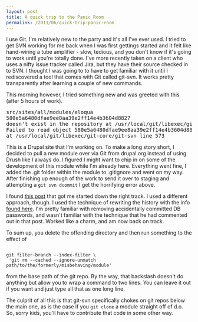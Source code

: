 ```yaml
---
layout: post
title: A quick trip to the Panic Room
permalink: /2011/06/quick-trip-panic-room
---
```


I use Git.  I'm relatively new to the party and it's all I've ever used.  I tried to get SVN working for me back when I was first gettings started and it felt like hand-wiring a tube amplifier - slow, tedious, and you don't know if it's going to work until you're totally done.  I've more recently taken on a client who uses a nifty issue tracker called Jira, but they have their source checked in to SVN.  I thought I was going to to have to get familiar with it until I rediscovered a tool that comes with Git called git-svn.   It works pretty transparently after learning a couple of new commands.

This morning however, I tried something new and was greeted with this (after 5 hours of work).

<pre>
src/sites/all/modules/eloqua
580e5a6480dfae9ee8aa39e2ff14e4b3604d8827 
doesn't exist in the repository at /usr/local/git/libexec/git-core/git-svn line 4771
Failed to read object 580e5a6480dfae9ee8aa39e2ff14e4b3604d8827 
at /usr/local/git/libexec/git-core/git-svn line 573
</pre>

This is a Drupal site that I'm working on.  To make a long story short, I decided to pull a new module over via Git from drupal.org instead of using Drush like I always do.  I figured I might want to chip in on some of the development of this module while I'm already here.  Everything went fine, I added the .git folder within the module to .gitignore and went on my way.  After finishing up enough of the work to send it over to staging and attempting a <code>git svn dcommit</code> I get the horrifying error above.

I found <a href="http://de-co-de.blogspot.com/2009/02/git-svn-and-submodules.html">this post</a> that got me started down the right track.  I used a different approach, though.  I used the technique of rewriting the history with the info <a href="http://help.github.com/remove-sensitive-data/">found here</a>.  I'm pretty familiar with removing accidentally committed DB passwords, and wasn't familiar with the technique that he had commented out in that post.  Worked like a charm, and am now back on track.

To sum up, you delete the offending directory and then run something to the effect of 

<code>
git filter-branch --index-filter \
 'git rm --cached --ignore-unmatch path/to/the/formerly/misbehaving/module'
</code>

from the base path of the git repo.  By the way, that backslash doesn't do anything but allow you to wrap a command to two lines.  You can leave it out if you want and just type all that as one long line.

The culprit of all this is that git-svn specifically chokes on git repos below the main one, as is the case if you <code>git clone</code> a module straight off of d.o.  So, sorry kids, you'll have to contribute that code in some other way.